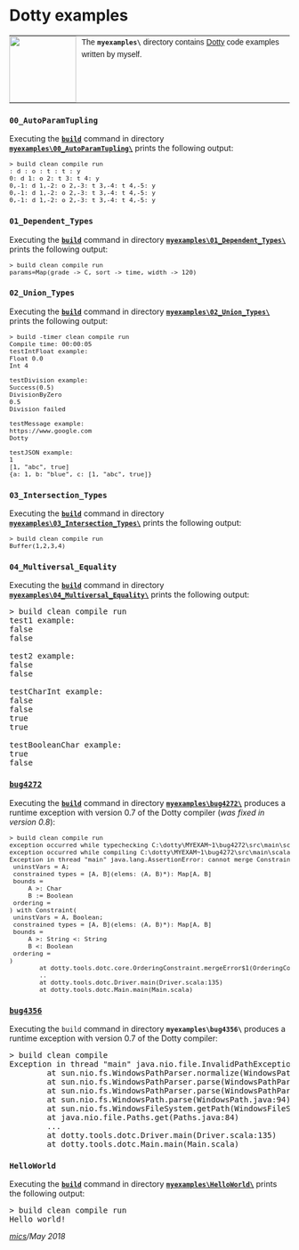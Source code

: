 # Dotty examples

<table style="font-family:Helvetica,Arial;font-size:14px;line-height:1.6;">
  <tr>
  <td style="border:0;padding:0 10px 0 0;min-width:120px;">
    <a href="http://dotty.epfl.ch/"><img src="https://www.cakesolutions.net/hubfs/dotty.png" width="120"/></a>
  </td>
  <td style="border:0;padding:0;vertical-align:text-top;">
    The <strong><code>myexamples\</code></strong> directory contains <a href="http://dotty.epfl.ch/" alt="Dotty">Dotty</a> code examples written by myself.
  </td>
  </tr>
</table>

### `00_AutoParamTupling`

Executing the [**`build`**](00_AutoParamTupling/build.bat) command in directory [**`myexamples\00_AutoParamTupling\`**](00_AutoParamTupling/) 
prints the following output:

<pre style="font-size:80%;">
> build clean compile run
: d : o : t : t : y
0: d 1: o 2: t 3: t 4: y
0,-1: d 1,-2: o 2,-3: t 3,-4: t 4,-5: y
0,-1: d 1,-2: o 2,-3: t 3,-4: t 4,-5: y
0,-1: d 1,-2: o 2,-3: t 3,-4: t 4,-5: y
</pre>

### `01_Dependent_Types`

Executing the [**`build`**](01_Dependent_Types/build.bat) command in directory [**`myexamples\01_Dependent_Types\`**](01_Dependent_Types/) prints the following output:

<pre style="font-size:80%;">
> build clean compile run
params=Map(grade -> C, sort -> time, width -> 120)
</pre>

### `02_Union_Types`

Executing the [**`build`**](02_Union_Types/build.bat) command in directory [**`myexamples\02_Union_Types\`**](02_Union_Types/) prints the following output:

<pre style="font-size:80%;">
> build -timer clean compile run
Compile time: 00:00:05
testIntFloat example:
Float 0.0
Int 4

testDivision example:
Success(0.5)
DivisionByZero
0.5
Division failed

testMessage example:
https://www.google.com
Dotty

testJSON example:
1
[1, "abc", true]
{a: 1, b: "blue", c: [1, "abc", true]}
</pre>

### `03_Intersection_Types`

Executing the [**`build`**](03_Intersection_Types/build.bat) command in directory [**`myexamples\03_Intersection_Types\`**](03_Intersection_Types/) prints the following output:

<pre style="font-size:80%;">
> build clean compile run
Buffer(1,2,3,4)
</pre>

### `04_Multiversal_Equality`

Executing the [**`build`**](04_Multiversal_Equality/build.bat) command in directory [**`myexamples\04_Multiversal_Equality\`**](04_Multiversal_Equality/) prints the following output:

<pre>
> build clean compile run
test1 example:
false
false

test2 example:
false                             
false                             
                                  
testCharInt example:              
false
false
true                              
true                              
                                  
testBooleanChar example:          
true                              
false                             
</pre>

### [`bug4272`](https://github.com/lampepfl/dotty/issues/4272)

Executing the [**`build`**](bug4272/build.bat) command in directory [**`myexamples\bug4272\`**](bug4272/) produces a runtime exception with version 0.7 of the Dotty compiler (*was fixed in version 0.8*):

<pre style="font-size:80%;">
> build clean compile run
exception occurred while typechecking C:\dotty\MYEXAM~1\bug4272\src\main\scala\Main.scala
exception occurred while compiling C:\dotty\MYEXAM~1\bug4272\src\main\scala\Main.scala
Exception in thread "main" java.lang.AssertionError: cannot merge Constraint(
 uninstVars = A;
 constrained types = [A, B](elems: (A, B)*): Map[A, B]
 bounds =
     A >: Char
     B := Boolean
 ordering =
) with Constraint(
 uninstVars = A, Boolean;
 constrained types = [A, B](elems: (A, B)*): Map[A, B]
 bounds =
     A >: String <: String
     B <: Boolean
 ordering =
)
        at dotty.tools.dotc.core.OrderingConstraint.mergeError$1(OrderingConstraint.scala:538)
        ..
        at dotty.tools.dotc.Driver.main(Driver.scala:135)
        at dotty.tools.dotc.Main.main(Main.scala)
</pre>

### [`bug4356`](https://github.com/lampepfl/dotty/issues/4356)

Executing the `build` command in directory **`myexamples\bug4356\`** produces a runtime exception with version 0.7 of the Dotty compiler:

<pre>
> build clean compile
Exception in thread "main" java.nio.file.InvalidPathException: Illegal char <:> at index 72: C:\dotty\MYEXAM~1\bug4356\\lib\junit-4.12.jar:C:\dotty\MYEXAM~1\bug4356\target\dotty-0.7\classes
        at sun.nio.fs.WindowsPathParser.normalize(WindowsPathParser.java:182)
        at sun.nio.fs.WindowsPathParser.parse(WindowsPathParser.java:153)
        at sun.nio.fs.WindowsPathParser.parse(WindowsPathParser.java:77)
        at sun.nio.fs.WindowsPath.parse(WindowsPath.java:94)
        at sun.nio.fs.WindowsFileSystem.getPath(WindowsFileSystem.java:255)
        at java.nio.file.Paths.get(Paths.java:84)
        ...
        at dotty.tools.dotc.Driver.main(Driver.scala:135)
        at dotty.tools.dotc.Main.main(Main.scala)
</pre>

### `HelloWorld`

Executing the [**`build`**](HelloWorld/build.bat) command in directory [**`myexamples\HelloWorld\`**](HelloWorld/) prints the following output:

<pre>
> build clean compile run
Hello world!
</pre>

*[mics](http://lampwww.epfl.ch/~michelou/)/May 2018*






